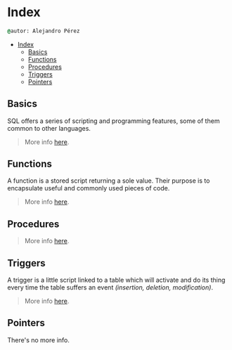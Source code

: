 # Index

```cmd
@autor: Alejandro Pérez
```

- [Index](#index)
  - [Basics](#basics)
  - [Functions](#functions)
  - [Procedures](#procedures)
  - [Triggers](#triggers)
  - [Pointers](#pointers)

## Basics

SQL offers a series of scripting and programming features, some of them common to other languages.

> More info [here](programming.md).

## Functions

A function is a stored script returning a sole value. Their purpose is to encapsulate useful and commonly used pieces of code.

> More info [here](functions.md).

## Procedures

> More info [here](procedures.md).

## Triggers

A trigger is a little script linked to a table which will activate and do its thing every time the table suffers an event *(insertion, deletion, modification)*.

> More info [here](triggers.md).

## Pointers

There's no more info.
